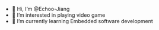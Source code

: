 - 👋 Hi, I’m @Echoo-Jiang
- 👀 I’m interested in playing video game 
- 🌱 I’m currently learning Embedded software development


<!---
Echoo-Jiang/Echoo-Jiang is a ✨ special ✨ repository because its `README.md` (this file) appears on your GitHub profile.
You can click the Preview link to take a look at your changes.
--->
